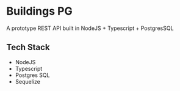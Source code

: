 
# Buildings PG

A prototype REST API built in NodeJS + Typescript + PostgresSQL

## Tech Stack

- NodeJS
- Typescript
- Postgres SQL
- Sequelize
